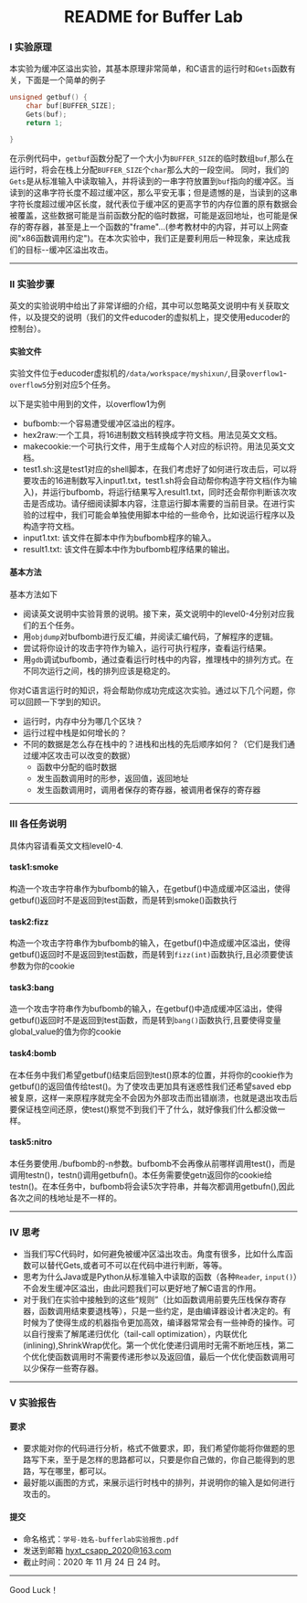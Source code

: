 # <center>README for Buffer Lab</center>


### I 实验原理
本实验为缓冲区溢出实验，其基本原理非常简单，和C语言的运行时和`Gets`函数有关，下面是一个简单的例子
```C
unsigned getbuf() {
	char buf[BUFFER_SIZE];
	Gets(buf);
	return 1;

}
```
在示例代码中，`getbuf`函数分配了一个大小为`BUFFER_SIZE`的临时数组`buf`,那么在运行时，将会在栈上分配`BUFFER_SIZE`个`char`那么大的一段空间。
同时，我们的`Gets`是从标准输入中读取输入，并将读到的一串字符放置到`buf`指向的缓冲区。当读到的这串字符长度不超过缓冲区，那么平安无事；但是遗憾的是，当读到的这串字符长度超过缓冲区长度，就代表位于缓冲区的更高字节的内存位置的原有数据会被覆盖，这些数据可能是当前函数分配的临时数据，可能是返回地址，也可能是保存的寄存器，甚至是上一个函数的"frame"...(参考教材中的内容，并可以上网查阅"x86函数调用约定")。在本次实验中，我们正是要利用后一种现象，来达成我们的目标--缓冲区溢出攻击。

---

### II 实验步骤
英文的实验说明中给出了非常详细的介绍，其中可以忽略英文说明中有关获取文件，以及提交的说明（我们的文件educoder的虚拟机上，提交使用educoder的控制台）。

#### 实验文件
实验文件位于educoder虚拟机的`/data/workspace/myshixun/`,目录`overflow1`-`overflow5`分别对应5个任务。


以下是实验中用到的文件，以overflow1为例
+ bufbomb:一个容易遭受缓冲区溢出的程序。
+ hex2raw:一个工具，将16进制数文档转换成字符文档。用法见英文文档。
+ makecookie:一个可执行文件，用于生成每个人对应的标识符。用法见英文文档。
+ test1.sh:这是test1对应的shell脚本，在我们考虑好了如何进行攻击后，可以将要攻击的16进制数写入input1.txt，test1.sh将会自动帮你构造字符文档(作为输入)，并运行bufbomb，将运行结果写入result1.txt，同时还会帮你判断该次攻击是否成功。请仔细阅读脚本内容，注意运行脚本需要的当前目录。在进行实验的过程中，我们可能会单独使用脚本中给的一些命令，比如说运行程序以及构造字符文档。
+ input1.txt: 该文件在脚本中作为bufbomb程序的输入。
+ result1.txt: 该文件在脚本中作为bufbomb程序结果的输出。



#### 基本方法
基本方法如下
+ 阅读英文说明中实验背景的说明。接下来，英文说明中的level0-4分别对应我们的五个任务。
+ 用`objdump`对bufbomb进行反汇编，并阅读汇编代码，了解程序的逻辑。
+ 尝试将你设计的攻击字符作为输入，运行可执行程序，查看运行结果。
+ 用`gdb`调试bufbomb，通过查看运行时栈中的内容，推理栈中的排列方式。在不同次运行之间，栈的排列应该是稳定的。

你对C语言运行时的知识，将会帮助你成功完成这次实验。通过以下几个问题，你可以回顾一下学到的知识。
+ 运行时，内存中分为哪几个区块？
+ 运行过程中栈是如何增长的？
+ 不同的数据是怎么存在栈中的？进栈和出栈的先后顺序如何？（它们是我们通过缓冲区攻击可以改变的数据）
	+ 函数中分配的临时数据
	+ 发生函数调用时的形参，返回值，返回地址
	+ 发生函数调用时，调用者保存的寄存器，被调用者保存的寄存器

---
### III 各任务说明
具体内容请看英文文档level0-4.
#### task1:smoke
构造一个攻击字符串作为bufbomb的输入，在getbuf()中造成缓冲区溢出，使得getbuf()返回时不是返回到test函数，而是转到smoke()函数执行

#### task2:fizz
构造一个攻击字符串作为bufbomb的输入，在getbuf()中造成缓冲区溢出，使得getbuf()返回时不是返回到test函数，而是转到`fizz(int)`函数执行,且必须要使该参数为你的cookie

#### task3:bang
造一个攻击字符串作为bufbomb的输入，在getbuf()中造成缓冲区溢出，使得getbuf()返回时不是返回到test函数，而是转到`bang()`函数执行,且要使得变量global_value的值为你的cookie

#### task4:bomb
在本任务中我们希望getbuf()结束后回到test()原本的位置，并将你的cookie作为getbuf()的返回值传给test()。为了使攻击更加具有迷惑性我们还希望saved ebp被复原，这样一来原程序就完全不会因为外部攻击而出错崩溃，也就是退出攻击后要保证栈空间还原，使test()察觉不到我们干了什么，就好像我们什么都没做一样。

#### task5:nitro
本任务要使用./bufbomb的-n参数。bufbomb不会再像从前哪样调用test()，而是调用testn()，testn()调用getbufn()。本任务需要使getn返回你的cookie给testn()。在本任务中，bufbomb将会读5次字符串，并每次都调用getbufn(),因此各次之间的栈地址是不一样的。 




---
### IV 思考
+ 当我们写C代码时，如何避免被缓冲区溢出攻击。角度有很多，比如什么库函数可以替代Gets,或者可不可以在代码中进行判断，等等。
+ 思考为什么Java或是Python从标准输入中读取的函数（各种`Reader`, `input()`）不会发生缓冲区溢出，由此问题我们可以更好地了解C语言的作用。
+ 对于我们在实验中接触到的这些“规则”（比如函数调用前要先压栈保存寄存器，函数调用结束要退栈等），只是一些约定，是由编译器设计者决定的。有时候为了使得生成的机器指令更加高效，编译器常常会有一些神奇的操作。可以自行搜索了解尾递归优化（tail-call optimization），内联优化(inlining),ShrinkWrap优化。第一个优化使递归调用时无需不断地压栈，第二个优化使函数调用时不需要传递形参以及返回值，最后一个优化使函数调用可以少保存一些寄存器。

---
### V 实验报告
#### 要求
+ 要求能对你的代码进行分析，格式不做要求，即，我们希望你能将你做题的思路写下来，至于是怎样的思路都可以，只要是你自己做的，你自己能得到的思路，写在哪里，都可以。
+ 最好能以画图的方式，来展示运行时栈中的排列，并说明你的输入是如何进行攻击的。

#### 提交
+ 命名格式：`学号-姓名-bufferlab实验报告.pdf`
+ 发送到邮箱 hyxt_csapp_2020@163.com
+ 截止时间：2020 年 11 月 24 日 24 时。

---
Good Luck！